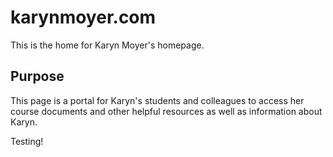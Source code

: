 # karynmoyer.com

This is the home for Karyn Moyer's homepage.

## Purpose

This page is a portal for Karyn's students and colleagues to access her course documents and other helpful resources as well as information about Karyn.

Testing!
